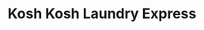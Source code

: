 ---
title: "Kosh Kosh Laundry Express"
url: /general-santos/kosh-kosh-laundry-express/
shop: Wäscherei
---